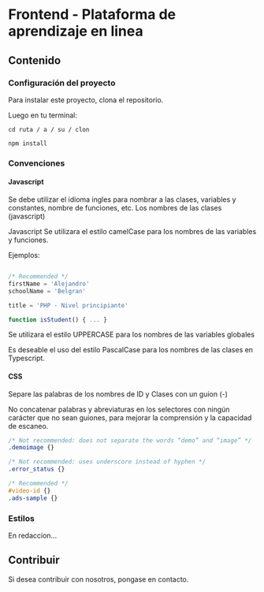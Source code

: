 # Frontend - Plataforma de aprendizaje en linea

## Contenido

### Configuración del proyecto

Para instalar este proyecto, clona el repositorio.

Luego en tu terminal:

`cd ruta / a / su / clon`

`npm install`


### Convenciones

#### Javascript

Se debe utilizar el idioma ingles para nombrar a las clases, variables y constantes, nombre de funciones, etc.
Los nombres de las clases (javascript)

Javascript
Se utilizara el estilo camelCase para los nombres de las variables y funciones.

Ejemplos:

``` javascript

/* Recommended */
firstName = 'Alejandro'
schoolName = 'Belgran'

title = 'PHP - Nivel principiante'

function isStudent() { ... }
```

Se utilizara el estilo UPPERCASE para los nombres de las variables globales

Es deseable el uso del estilo PascalCase para los nombres de las clases en Typescript.

#### CSS

Separe las palabras de los nombres de ID y Clases con un guion (-)

No concatenar palabras y abreviaturas en los selectores con ningún carácter que no sean guiones, para mejorar la comprensión y la capacidad de escaneo.

``` css 
/* Not recommended: does not separate the words “demo” and “image” */
.demoimage {}

/* Not recommended: uses underscore instead of hyphen */
.error_status {}

```

``` css
/* Recommended */
#video-id {}
.ads-sample {}

```




### Estilos

En redaccion...

## Contribuir

Si desea contribuir con nosotros, pongase en contacto.
